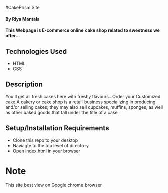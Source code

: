 
#CakePrism Site  

#### By Riya Mantala

#### This Webpage is E-commerce online cake shop related to sweetness we offer...

## Technologies Used
    

* HTML
* CSS

## Description
You'll get all fresh cakes here with freshy flavours...Order your Customized cake.A cakery or cake shop is a retail business specializing in producing and/or selling cakes; they may also sell cupcakes, muffins, sponges, as well as other baked goods that fall under the title of a cake
## Setup/Installation Requirements

* Clone this repo to your desktop
* Naviagte to the top level of directory
* Open index.html in your browser

# Note 
This site best view on Google chrome browser
